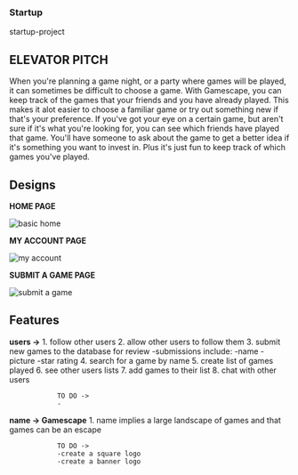 ### Startup
startup-project

## ELEVATOR PITCH

When you're planning a game night, or a party where games will be played, it can sometimes be difficult to choose a game. With Gamescape, you can keep track of the games that your friends and you have already played. This makes it alot easier to choose a familiar game or try out something new if that's your preference. If you've got your eye on a certain game, but aren't sure if it's what you're looking for, you can see which friends have played that game. You'll have someone to ask about the game to get a better idea if it's something you want to invest in. Plus it's just fun to keep track of which games you've played.

## Designs

**HOME PAGE**

![basic home](https://github.com/lexiloocastle/startup/assets/156277323/1ed4ac94-9d8d-45df-9c3a-31f05f2f667c)


**MY ACCOUNT PAGE**

![my account](https://github.com/lexiloocastle/startup/assets/156277323/079776f3-87ea-41f0-bf08-15fa0deac7a6)


**SUBMIT A GAME PAGE**

![submit a game](https://github.com/lexiloocastle/startup/assets/156277323/1759f766-b93c-4e19-8f89-df3866d89838)

## Features

**users ->** 
        1. follow other users
        2. allow other users to follow them
        3. submit new games to the database for review
            -submissions include:
                    -name
                    -picture
                    -star rating
        4. search for a game by name
        5. create list of games played
        6. see other users lists
        7. add games to their list
        8. chat with other users
        
                TO DO ->
                -


**name -> Gamescape**
            1. name implies a large landscape of games and that games can be an escape
    
                TO DO ->
                -create a square logo
                -create a banner logo
